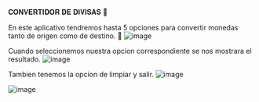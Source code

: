 𝐂𝐎𝐍𝐕𝐄𝐑𝐓𝐈𝐃𝐎𝐑 𝐃𝐄 𝐃𝐈𝐕𝐈𝐒𝐀𝐒 🤑

En este aplicativo tendremos hasta 5 opciones para convertir monedas tanto de origen como de 
destino. 🤠
![image](https://user-images.githubusercontent.com/87955476/182044194-0bbed2aa-6594-4a98-9895-6c8c21e03507.png)

Cuando seleccionemos nuestra opcion correspondiente se nos mostrara el resultado.
![image](https://user-images.githubusercontent.com/87955476/182044066-7fb287f7-edf3-45b9-bb66-19697aa53ee2.png)

Tambien tenemos la opcion de limpiar y salir. 
![image](https://user-images.githubusercontent.com/87955476/182044089-cb401a9b-ac7e-44d5-b6be-36dbe02a6c86.png)

![image](https://user-images.githubusercontent.com/87955476/182044118-02ca5948-8219-40c3-9b60-c3c62794576f.png)
